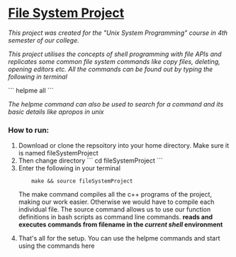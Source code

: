 # <strong><u>File System Project</u></strong>
<em>
<p>This project was created for the "Unix System Programming" course in 4th semester of our college.<p>
<p>This project utilises the concepts of shell programming with file APIs and replicates some common file system commands like copy files, deleting, opening editors etc. All the commands can be found out by typing the following in terminal<p></em>
```
    helpme all
```

<em>
<p> The helpme command can also be used to search for a command and its basic details like apropos in unix</p></em>

### How to run:

<ol>
<li> Download or clone the repsoitory into your home directory. Make sure it is named fileSystemProject</li>
<li> Then change directory
```
    cd fileSystemProject
```
</li>

<li> Enter the following in your terminal

```
    make && source fileSystemProject
```
<p>
The make command compiles all the c++ programs of the project, making our work easier. Otherwise we would have to compile each individual file.
The source command allows us to use our function definitions in bash scripts as command line commands. <strong> reads and executes commands from filename in the<em> current shell</em> environment </strong>
</p>
</li>
<li> That's all for the setup. You can use the helpme commands and start using the commands here </li>
</ol>
